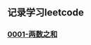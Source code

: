 ## 记录学习leetcode

### [0001-两数之和](https://github.com/demonq0q/leetcode_hot_100_study/blob/main/0001-%E4%B8%A4%E6%95%B0%E4%B9%8B%E5%92%8C.md)